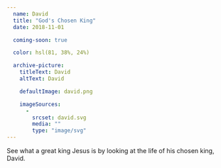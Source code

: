 ```yaml
---
  name: David
  title: "God's Chosen King"
  date: 2018-11-01

  coming-soon: true

  color: hsl(81, 38%, 24%)

  archive-picture:
    titleText: David
    altText: David

    defaultImage: david.png

    imageSources:
      -
        srcset: david.svg
        media: ""
        type: "image/svg"
---
```

See what a great king Jesus is by looking at the life of his chosen king, David.
